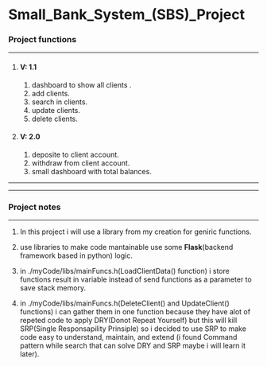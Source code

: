 # Small_Bank_System_(SBS)_Project

### Project functions
<hr>

1. #### V: 1.1
    1. dashboard to show all clients .
    2. add clients.
    3. search in clients.
    4. update clients.
    5. delete clients.

2. #### V: 2.0
    1. deposite to client account.  
    2. withdraw from client account.  
    3. small dashboard with total balances.

<hr>
<hr>

### Project notes
<hr>

1. In this project i will use a library from my creation for geniric functions.

2. use libraries to make code mantainable use some **Flask**(backend framework based in python) logic.

3. in ./myCode/libs/mainFuncs.h(LoadClientData() function) i store functions result in variable instead of send functions as a parameter to save stack memory.

4. in ./myCode/libs/mainFuncs.h(DeleteClient() and UpdateClient() functions) i can gather them in one function because they have alot of repeted code to apply DRY(Donot Repeat Yourself) but this will kill SRP(Single Responsapility Prinsiple) so i decided to use SRP to make code easy to understand, maintain, and extend (i found Command pattern while search that can solve DRY and SRP maybe i will learn it later).